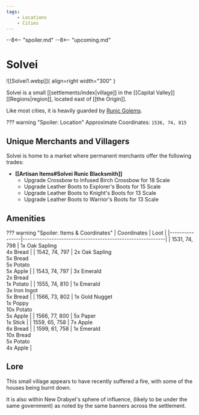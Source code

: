 ```yaml
---
tags:
    - Locations
    - Cities
---
```


--8<-- "spoiler.md"
--8<-- "upcoming.md"

# Solvei

![[Solvei1.webp]]{ align=right width="300" }

Solvei is a small [[settlements/index|village]] in the [[Capital Valley]] [[Regions|region]], located east of [[the Origin]].

Like most cities, it is heavily guarded by [Runic Golems](https://minecraft.gamepedia.com/Iron_Golem). 

??? warning "Spoiler: Location"
	Approximate Coordinates: `1536, 74, 815`

## Unique Merchants and Villagers

Solvei is home to a market where permanent merchants offer the following trades:

- **[[Artisan Items#Solvei Runic Blacksmith]]**
    - Upgrade Crossbow to Infused Birch Crossbow for 18 Scale
    - Upgrade Leather Boots to Explorer's Boots for 15 Scale
    - Upgrade Leather Boots to Knight's Boots for 13 Scale
    - Upgrade Leather Boots to Warrior's Boots for 13 Scale

## Amenities

??? warning "Spoiler: Items & Coordinates"
	| Coordinates    | Loot                                                      |
	|----------------|-----------------------------------------------------------|
	| 1531, 74, 798  | 1x Oak Sapling <br>4x Bread                               |
	| 1542, 74, 797  | 2x Oak Sapling <br>5x Bread <br>5x Potato <br>5x Apple    |
	| 1543, 74, 797  | 3x Emerald <br>2x Bread <br>1x Potato                     |
	| 1555, 74, 810  | 1x Emerald <br>3x Iron Ingot <br>5x Bread                 |
	| 1566, 73, 802  | 1x Gold Nugget <br>1x Poppy <br>10x Potato <br>5x Apple   |
	| 1566, 77, 800  | 5x Paper <br>1x Stick                                     |
	| 1559, 65, 758  | 7x Apple <br>6x Bread                                     |
	| 1599, 61, 758  | 1x Emerald <br>10x Bread <br>5x Potato <br>4x Apple       |

## Lore

This small village appears to have recently suffered a fire, with some of the houses being burnt down.

It is also within New Drabyel's sphere of influence, (likely to be under the same government) as noted by the same banners across the settlement.


